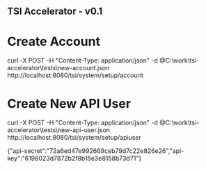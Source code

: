 TSI Accelerator - v0.1
--------------------------------------------------------------------------------------------

# Create Account
curl -X POST -H "Content-Type: application/json" -d @C:\work\tsi-accelerator\tests\new-account.json http://localhost:8080/tsi/system/setup/account

# Create New API User
curl -X POST -H "Content-Type: application/json" -d @C:\work\tsi-accelerator\tests\new-api-user.json http://localhost:8080/tsi/system/setup/apiuser

{"api-secret":"72a6ed47e992669ceb79d7c22e826e26","api-key":"6198023d7872b2f8b15e3e8158b73d71"}